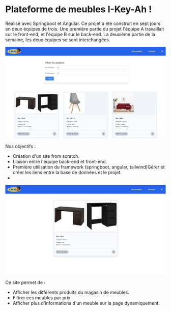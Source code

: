 # Plateforme de meubles I-Key-Ah !

Réalisé avec Springboot et Angular. Ce projet a été construit en sept jours en deux équipes de trois. Une première partie du projet l'équipe A travaillait sur le front-end, et l'équipe B sur le back-end. La deuxième partie de la semaine, les deux équipes se sont interchangées.

<p align="center">
  <img src="./screenshot_home.png" alt="homepage" width="600px" height="auto"/>
</p>

Nos objectifs :
- Création d'un site from scratch.
- Liaison entre l'équipe back-end et front-end.
- Première utilisation du framework (springboot, angular, tailwind)Gérer et créer les liens entre la base de données et le projet.
- 

<p align="center">
  <img src="./screenshot_info.png" alt="homepage" width="600px" height="auto"/>
</p>

Ce site permet de :
- Afficher les différents produits du magasin de meubles.
- Filtrer ces meubles par prix.
- Afficher plus d'informations d'un meuble sur la page dynamiquement.
